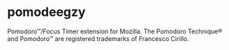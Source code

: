 # pomodeegzy
Pomodoro™/Focus Timer extension for Mozilla. The Pomodoro Technique® and Pomodoro™ are registered trademarks of Francesco Cirillo. 

